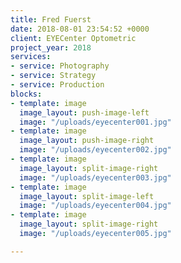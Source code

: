 ```yaml
---
title: Fred Fuerst
date: 2018-08-01 23:54:52 +0000
client: EYECenter Optometric
project_year: 2018
services:
- service: Photography
- service: Strategy
- service: Production
blocks:
- template: image
  image_layout: push-image-left
  image: "/uploads/eyecenter001.jpg"
- template: image
  image_layout: push-image-right
  image: "/uploads/eyecenter002.jpg"
- template: image
  image_layout: split-image-right
  image: "/uploads/eyecenter003.jpg"
- template: image
  image_layout: split-image-left
  image: "/uploads/eyecenter004.jpg"
- template: image
  image_layout: split-image-right
  image: "/uploads/eyecenter005.jpg"

---
```

